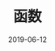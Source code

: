 ---
title: 函数
date: 2019-06-12
sidebarDepth: 0
tags:
- 函数 
categories:
- JavaScript
isShowComments: true
---